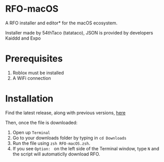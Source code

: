 # RFO-macOS

A RFO installer and editor* for the macOS ecosystem.

Installer made by 54thTaco (tatataco), JSON is provided by developers Kaiddd and Expo

# Prerequisites 
1. Roblox must be installed
2. A WiFi connection

# Installation

Find the latest release, along with previous versions, [here](https://github.com/54thTaco/RFO-macOS/releases)

Then, once the file is downloaded:
1. Open up `Terminal`
2. Go to your downloads folder by typing in `cd Downloads`
3. Run the file using `zsh RFO-macOS.zsh`.
4. If you see `Option: ` on the left side of the Terminal window, type `N` and the script will automaticlly download RFO. 


